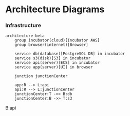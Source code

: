 # Architecture Diagrams

### Infrastructure

```mermaid
architecture-beta
    group incubator(cloud)[Incubator AWS]
    group browser(internet)[Browser]

    service db(database)[PostgreSQL DB] in incubator
    service s3(disk)[S3] in incubator
    service api(server)[ECS] in incubator
    service app(server)[UI] in browser

    junction junctionCenter

    app:R --> L:api
    api:R --> L:junctionCenter
    junctionCenter:T ->> B:db
    junctionCenter:B ->> T:s3
```
<!-- ```mermaid
architecture-beta
    group backend(cloud)[Incubator]
    group postgres(database)[RDS] (in backend)
    group cognito(server)[Cognito] (in backend)
    group ecs(server)[ECS] (in backend)
    group frontend(server)[Browser]

    service api(server)[FastAPI Server] in ecs
    service app(server)[React App] in frontend
    
    api:T -- B:postgres
    api:L -- R:cognito

    app:T --> B:api

``` -->
